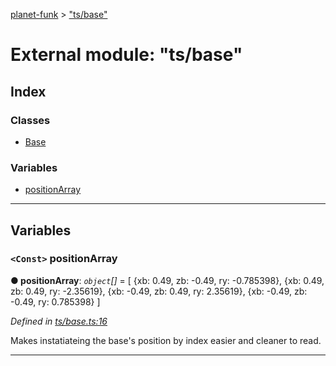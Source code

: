 [planet-funk](../README.md) > ["ts/base"](../modules/_ts_base_.md)

# External module: "ts/base"

## Index

### Classes

* [Base](../classes/_ts_base_.base.md)

### Variables

* [positionArray](_ts_base_.md#positionarray)

---

## Variables

<a id="positionarray"></a>

### `<Const>` positionArray

**● positionArray**: *`object`[]* =  [
    {xb: 0.49, zb: -0.49, ry: -0.785398},
    {xb: 0.49, zb: 0.49, ry: -2.35619},
    {xb: -0.49, zb: 0.49, ry: 2.35619},
    {xb: -0.49, zb: -0.49, ry: 0.785398}
]

*Defined in [ts/base.ts:16](https://github.com/WilliamRADFunk/planet-funk/blob/99602fd/src/ts/base.ts#L16)*

Makes instatiateing the base's position by index easier and cleaner to read.

___


